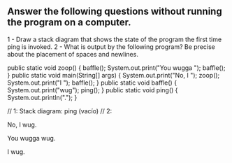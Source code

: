 

## Answer the following questions without running the program on a computer.

1 - Draw a stack diagram that shows the state of the program the first time ping is invoked.
2 - What is output by the following program? Be precise about the placement of spaces and newlines.

public static void zoop() {
    baffle();
    System.out.print("You wugga ");
    baffle();
}
public static void main(String[] args) {
    System.out.print("No, I ");
    zoop();
    System.out.print("I ");
    baffle();
}
public static void baffle() {
    System.out.print("wug");
    ping();
}
public static void ping() {
    System.out.println(".");
}

// 1: Stack diagram: ping (vacío)
// 2: 

No, I wug.

You wugga wug.

I wug.
